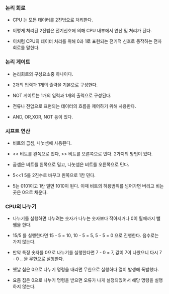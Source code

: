 ### 논리 회로

* CPU 는 모든 데이터를 2진법으로 처리한다.

* 이렇게 처리된 2진법은 전기신호에 의해 CPU 내부에서 연산 및 처리가 된다.

* 이처럼 CPU의 데이터 처리를 위해 0과 1로 표현되는 전기적 신호로 동작하는 전자회로를 말한다.


### 논리 게이트

* 논리회로의 구성요소중 하나이다.

* 2개의 입력과 1개의 출력을 기본으로 구성한다.

* NOT 게이트는 1개의 입력과 1개의 출력으로 구성된다.

* 전류나 전압으로 표현되는 데이터의 흐름을 제어하기 위해 사용한다.

* AND, OR,XOR, NOT 등이 있다.


### 시프트 연산

* 비트의 곱셈, 나눗셈에 사용된다.

* << 비트를 왼쪽으로 민다, >> 비트를 오른쪽으로 민다. 2가지의 방법이 있다.

* 곱셈은 비트를 왼쪽으로 밀고, 나눗셈은 비트를 오른쪽으로 민다.

* 5<<1  5를 2진수로 바꾸고 왼쪽으로 1칸 민다.

* 5는 0101이고 1칸 밀면 1010이 된다. 이때 비트의 허용범위를 넘어가면 버리고 비는곳은 0으로 채운다.


### CPU의 나누기

* 나누기를 실행하면 나누려는 숫자가 나누는 숫자보다 작아지거나 0이 될때까지 뺄쌤을 한다.

* 15/5 를 실행한다면 15 - 5 = 10, 10 - 5 = 5, 5 - 5 = 0 으로 진행한다. 음수로는 가지 않는다.

* 만약 특정 숫자를 0으로 나누기를 실행한다면 7 - 0 = 7, 값이 7이 나왔으니 다시 7 - 0 .. 을 무한으로 실행한다. 

* 옛날 칩은 0으로 나누기 명령을 내리면 무한으로 실행하다 열이 발생해 폭발했다.

* 요즘 칩은 0으로 나누기 명령을 받으면 오류가 나게 설정되있어서 해당 명령을 실행하지 않는다.
